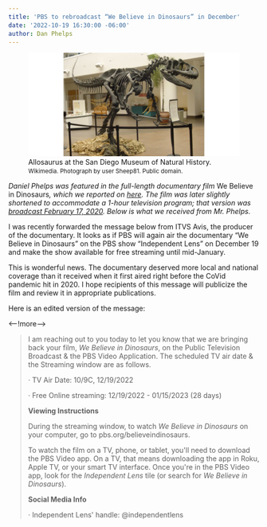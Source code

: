 ```yaml
---
title: 'PBS to rebroadcast “We Believe in Dinosaurs” in December'
date: '2022-10-19 16:30:00 -06:00'
author: Dan Phelps
---
```


<figure>
<img src="/uploads/2022/Allosaurus_SDNHM_600.jpg" alt="Allosaurus"/>
<figcaption>Allosaurus at the San Diego Museum of Natural History. <small>Wikimedia. Photograph by user Sheep81. Public domain.</small>
</figcaption>
</figure>

<i>Daniel Phelps was featured in the full-length documentary film </i>We Believe in Dinosaurs<i>, which we reported on <a href="https://pandasthumb.org/archives/2019/04/reviews-of-documentary.html">here</a>. The film was later slightly shortened to accommodate a 1-hour television program; that version was <a href="https://pandasthumb.org/archives/2019/11/we-believe-on-PBS.html">broadcast February 17, 2020</a>. Below is what we received from Mr. Phelps.</i>

I was recently forwarded the message below from ITVS Avis, the producer of the documentary. It looks as if PBS will again air the documentary “We Believe in Dinosaurs” on the PBS show “Independent Lens” on December 19 and make the show available for free streaming until mid-January.

This is wonderful news. The documentary deserved more local and national coverage than it received when it first aired right before the CoVid pandemic hit in 2020. I hope recipients of this message will publicize the film and review it in appropriate publications.

Here is an edited version of the message:

<--!more-->

<blockquote><p>I am reaching out to you today to let you know that we are bringing back your film, <i>We Believe in Dinosaurs</i>, on the Public Television Broadcast & the PBS Video Application. The scheduled TV air date & the Streaming window are as follows.</p> 
  <p>·  TV Air Date: 10/9C, 12/19/2022</p>
  <p>·  Free Online streaming: 12/19/2022 - 01/15/2023 (28 days)</p>

  <p><strong>Viewing Instructions</strong></p>
<p>During the streaming window, to watch <i>We Believe in Dinosaurs</i> on your computer, go to pbs.org/believeindinosaurs.</p>
<p>To watch the film on a TV, phone, or tablet, you'll need to download the PBS Video app. On a TV, that means downloading the app in Roku, Apple TV, or your smart TV interface. Once you're in the PBS Video app, look for the <i>Independent Lens</i> tile (or search for <i>We Believe in Dinosaurs</i>).</p>
 
  <p><strong>Social Media Info</strong></p>
·  Independent Lens' handle: @independentlens</blockquote>

